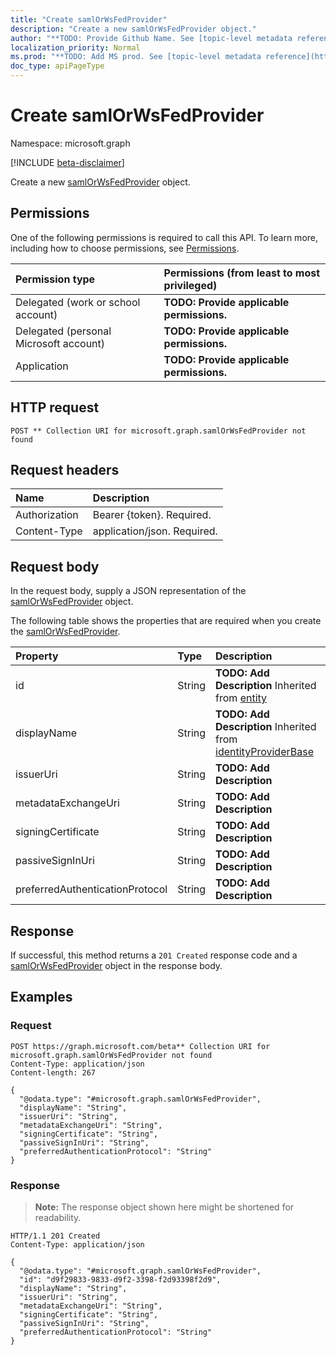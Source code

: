 ```yaml
---
title: "Create samlOrWsFedProvider"
description: "Create a new samlOrWsFedProvider object."
author: "**TODO: Provide Github Name. See [topic-level metadata reference](https://msgo.azurewebsites.net/add/document/guidelines/metadata.html#topic-level-metadata)**"
localization_priority: Normal
ms.prod: "**TODO: Add MS prod. See [topic-level metadata reference](https://msgo.azurewebsites.net/add/document/guidelines/metadata.html#topic-level-metadata)**"
doc_type: apiPageType
---
```


# Create samlOrWsFedProvider
Namespace: microsoft.graph

[!INCLUDE [beta-disclaimer](../../includes/beta-disclaimer.md)]

Create a new [samlOrWsFedProvider](../resources/samlorwsfedprovider.md) object.

## Permissions
One of the following permissions is required to call this API. To learn more, including how to choose permissions, see [Permissions](/graph/permissions-reference).

|Permission type|Permissions (from least to most privileged)|
|:---|:---|
|Delegated (work or school account)|**TODO: Provide applicable permissions.**|
|Delegated (personal Microsoft account)|**TODO: Provide applicable permissions.**|
|Application|**TODO: Provide applicable permissions.**|

## HTTP request

<!-- {
  "blockType": "ignored"
}
-->
``` http
POST ** Collection URI for microsoft.graph.samlOrWsFedProvider not found
```

## Request headers
|Name|Description|
|:---|:---|
|Authorization|Bearer {token}. Required.|
|Content-Type|application/json. Required.|

## Request body
In the request body, supply a JSON representation of the [samlOrWsFedProvider](../resources/samlorwsfedprovider.md) object.

The following table shows the properties that are required when you create the [samlOrWsFedProvider](../resources/samlorwsfedprovider.md).

|Property|Type|Description|
|:---|:---|:---|
|id|String|**TODO: Add Description** Inherited from [entity](../resources/entity.md)|
|displayName|String|**TODO: Add Description** Inherited from [identityProviderBase](../resources/identityproviderbase.md)|
|issuerUri|String|**TODO: Add Description**|
|metadataExchangeUri|String|**TODO: Add Description**|
|signingCertificate|String|**TODO: Add Description**|
|passiveSignInUri|String|**TODO: Add Description**|
|preferredAuthenticationProtocol|String|**TODO: Add Description**|



## Response

If successful, this method returns a `201 Created` response code and a [samlOrWsFedProvider](../resources/samlorwsfedprovider.md) object in the response body.

## Examples

### Request
<!-- {
  "blockType": "request",
  "name": "create_samlorwsfedprovider_from_"
}
-->
``` http
POST https://graph.microsoft.com/beta** Collection URI for microsoft.graph.samlOrWsFedProvider not found
Content-Type: application/json
Content-length: 267

{
  "@odata.type": "#microsoft.graph.samlOrWsFedProvider",
  "displayName": "String",
  "issuerUri": "String",
  "metadataExchangeUri": "String",
  "signingCertificate": "String",
  "passiveSignInUri": "String",
  "preferredAuthenticationProtocol": "String"
}
```


### Response
>**Note:** The response object shown here might be shortened for readability.
<!-- {
  "blockType": "response",
  "truncated": true,
  "@odata.type": "microsoft.graph.samlOrWsFedProvider"
}
-->
``` http
HTTP/1.1 201 Created
Content-Type: application/json

{
  "@odata.type": "#microsoft.graph.samlOrWsFedProvider",
  "id": "d9f29833-9833-d9f2-3398-f2d93398f2d9",
  "displayName": "String",
  "issuerUri": "String",
  "metadataExchangeUri": "String",
  "signingCertificate": "String",
  "passiveSignInUri": "String",
  "preferredAuthenticationProtocol": "String"
}
```

